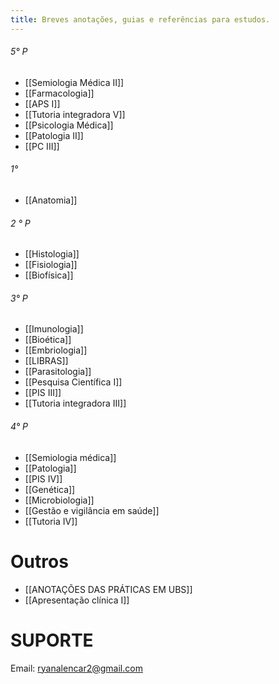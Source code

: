 ```yaml
---
title: Breves anotações, guias e referências para estudos.
---
```

###### 5° P
- [[Semiologia Médica II]]
- [[Farmacologia]]
- [[APS I]]
- [[Tutoria integradora V]]
- [[Psicologia Médica]]
- [[Patologia II]]
- [[PC III]]

###### 1°
* [[Anatomia]]
###### 2 ° P 
* [[Histologia]]
* [[Fisiologia]]
* [[Biofísica]]
###### 3° P 
* [[Imunologia]]
* [[Bioética]]
* [[Embriologia]]
* [[LIBRAS]]
* [[Parasitologia]]
* [[Pesquisa Científica I]]
* [[PIS III]]
* [[Tutoria integradora III]]
###### 4° P
* [[Semiologia médica]]
* [[Patologia]]
* [[PIS IV]]
* [[Genética]]
* [[Microbiologia]]
* [[Gestão e vigilância em saúde]]
* [[Tutoria IV]]
# Outros
* [[ANOTAÇÕES DAS PRÁTICAS EM UBS]]
* [[Apresentação clínica I]]

# SUPORTE
Email: ryanalencar2@gmail.com


